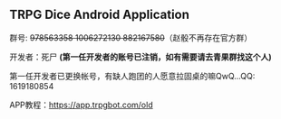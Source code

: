 ## TRPG Dice Android Application

群号: ~~978563358 1006272130 882167580~~（赵骰不再存在官方群）

开发者：死尸 **(第一任开发者的账号已注销，如有需要请去青果群找这个人)**

第一任开发者已更换帐号，有缺人跑团的人愿意拉固桌的嘛QwQ...QQ: 1619180854

APP教程：https://app.trpgbot.com/old
